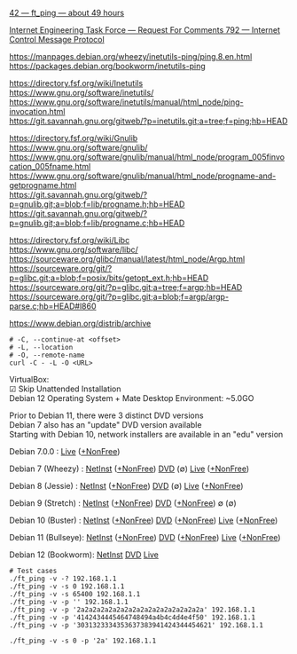
[42 — ft\_ping — about 49 hours](https://cdn.intra.42.fr/pdf/pdf/124498/en.subject.pdf)  

[Internet Engineering Task Force — Request For Comments 792 — Internet Control Message Protocol](https://www.ietf.org/rfc/rfc792.html#page-14)  

https://manpages.debian.org/wheezy/inetutils-ping/ping.8.en.html  
https://packages.debian.org/bookworm/inetutils-ping  

https://directory.fsf.org/wiki/Inetutils  
https://www.gnu.org/software/inetutils/  
https://www.gnu.org/software/inetutils/manual/html_node/ping-invocation.html  
https://git.savannah.gnu.org/gitweb/?p=inetutils.git;a=tree;f=ping;hb=HEAD  

https://directory.fsf.org/wiki/Gnulib  
https://www.gnu.org/software/gnulib/  
https://www.gnu.org/software/gnulib/manual/html_node/program_005finvocation_005fname.html  
https://www.gnu.org/software/gnulib/manual/html_node/progname-and-getprogname.html  
https://git.savannah.gnu.org/gitweb/?p=gnulib.git;a=blob;f=lib/progname.h;hb=HEAD  
https://git.savannah.gnu.org/gitweb/?p=gnulib.git;a=blob;f=lib/progname.c;hb=HEAD  

https://directory.fsf.org/wiki/Libc  
https://www.gnu.org/software/libc/  
https://sourceware.org/glibc/manual/latest/html_node/Argp.html  
https://sourceware.org/git/?p=glibc.git;a=blob;f=posix/bits/getopt_ext.h;hb=HEAD  
https://sourceware.org/git/?p=glibc.git;a=tree;f=argp;hb=HEAD  
https://sourceware.org/git/?p=glibc.git;a=blob;f=argp/argp-parse.c;hb=HEAD#l860  

https://www.debian.org/distrib/archive  
```
# -C, --continue-at <offset>
# -L, --location
# -O, --remote-name
curl -C - -L -O <URL>
```

VirtualBox:  
☑ Skip Unattended Installation  
Debian 12 Operating System + Mate Desktop Environment: \~5.0GO  

Prior to Debian 11, there were 3 distinct DVD versions  
Debian 7 also has an "update" DVD version available  
Starting with Debian 10, network installers are available in an "edu" version  

Debian  7.0.0       :
[Live](https://cdimage.debian.org/cdimage/archive/7.0.0-live/amd64/iso-hybrid/debian-live-7.0.0-amd64-standard.iso)
([+NonFree](https://cdimage.debian.org/cdimage/unofficial/non-free/cd-including-firmware/archive/7.0.0-live+nonfree/amd64/iso-hybrid/debian-live-7.0.0-amd64-standard+nonfree.iso))

Debian  7 (Wheezy)  :
[NetInst](https://cdimage.debian.org/cdimage/archive/7.11.0/amd64/iso-cd/debian-7.11.0-amd64-netinst.iso)
([+NonFree](https://cdimage.debian.org/cdimage/unofficial/non-free/cd-including-firmware/archive/7.11.0+nonfree/amd64/iso-cd/firmware-7.11.0-amd64-netinst.iso))
[DVD](https://cdimage.debian.org/cdimage/archive/7.11.0/amd64/iso-dvd/debian-7.11.0-amd64-DVD-1.iso)
(∅)
[Live](https://cdimage.debian.org/cdimage/archive/7.11.0-live/amd64/iso-hybrid/debian-live-7.11.0-amd64-standard.iso)
([+NonFree](https://cdimage.debian.org/cdimage/unofficial/non-free/cd-including-firmware/archive/7.11.0-live+nonfree/amd64/iso-hybrid/debian-live-7.11.0-amd64-standard+nonfree.iso))

Debian  8 (Jessie)  :
[NetInst](https://cdimage.debian.org/cdimage/archive/8.11.1/amd64/iso-cd/debian-8.11.1-amd64-netinst.iso)
([+NonFree](https://cdimage.debian.org/cdimage/unofficial/non-free/cd-including-firmware/archive/8.11.1+nonfree/amd64/iso-cd/firmware-8.11.1-amd64-netinst.iso))
[DVD](https://cdimage.debian.org/cdimage/archive/8.11.1/amd64/iso-dvd/debian-8.11.1-amd64-DVD-1.iso)
(∅)
[Live](https://cdimage.debian.org/cdimage/archive/8.11.0-live/amd64/iso-hybrid/debian-live-8.11.0-amd64-standard.iso)
([+NonFree](https://cdimage.debian.org/cdimage/unofficial/non-free/cd-including-firmware/archive/8.11.0-live+nonfree/amd64/iso-hybrid/debian-live-8.11.0-amd64-standard+nonfree.iso))

Debian  9 (Stretch) :
[NetInst](https://cdimage.debian.org/cdimage/archive/9.13.0/amd64/iso-cd/debian-9.13.0-amd64-netinst.iso)
([+NonFree](https://cdimage.debian.org/cdimage/unofficial/non-free/cd-including-firmware/archive/9.13.0+nonfree/amd64/iso-cd/firmware-9.13.0-amd64-netinst.iso))
[DVD](https://cdimage.debian.org/cdimage/archive/9.13.0/amd64/iso-dvd/debian-9.13.0-amd64-DVD-1.iso)
([+NonFree](https://cdimage.debian.org/cdimage/unofficial/non-free/cd-including-firmware/archive/9.13.0+nonfree/amd64/iso-dvd/firmware-9.13.0-amd64-DVD-1.iso))
∅
(∅)

Debian 10 (Buster)  :
[NetInst](https://cdimage.debian.org/cdimage/archive/10.13.0/amd64/iso-cd/debian-10.13.0-amd64-netinst.iso)
([+NonFree](https://cdimage.debian.org/cdimage/unofficial/non-free/cd-including-firmware/archive/10.13.0+nonfree/amd64/iso-cd/firmware-10.13.0-amd64-netinst.iso))
[DVD](https://cdimage.debian.org/cdimage/archive/10.13.0/amd64/iso-dvd/debian-10.13.0-amd64-DVD-1.iso)
([+NonFree](https://cdimage.debian.org/cdimage/unofficial/non-free/cd-including-firmware/archive/10.13.0+nonfree/amd64/iso-dvd/firmware-10.13.0-amd64-DVD-1.iso))
[Live](https://cdimage.debian.org/cdimage/archive/10.13.0-live/amd64/iso-hybrid/debian-live-10.13.0-amd64-standard.iso)
([+NonFree](https://cdimage.debian.org/cdimage/unofficial/non-free/cd-including-firmware/archive/10.13.0-live+nonfree/amd64/iso-hybrid/debian-live-10.13.0-amd64-standard+nonfree.iso))

Debian 11 (Bullseye):
[NetInst](https://cdimage.debian.org/cdimage/archive/11.11.0/amd64/iso-cd/debian-11.11.0-amd64-netinst.iso)
([+NonFree](https://cdimage.debian.org/cdimage/unofficial/non-free/cd-including-firmware/archive/11.11.0+nonfree/amd64/iso-cd/firmware-11.11.0-amd64-netinst.iso))
[DVD](https://cdimage.debian.org/cdimage/archive/11.11.0/amd64/iso-dvd/debian-11.11.0-amd64-DVD-1.iso)
([+NonFree](https://cdimage.debian.org/cdimage/unofficial/non-free/cd-including-firmware/archive/11.11.0+nonfree/amd64/iso-dvd/firmware-11.11.0-amd64-DVD-1.iso))
[Live](https://cdimage.debian.org/cdimage/archive/11.11.0-live/amd64/iso-hybrid/debian-live-11.11.0-amd64-standard.iso)
([+NonFree](https://cdimage.debian.org/cdimage/unofficial/non-free/cd-including-firmware/archive/11.11.0-live+nonfree/amd64/iso-hybrid/debian-live-11.11.0-amd64-standard+nonfree.iso))

Debian 12 (Bookworm):
[NetInst](https://cdimage.debian.org/cdimage/archive/12.0.0/amd64/iso-cd/debian-12.0.0-amd64-netinst.iso)
[DVD](https://cdimage.debian.org/cdimage/archive/12.0.0/amd64/iso-dvd/debian-12.0.0-amd64-DVD-1.iso)
[Live](https://cdimage.debian.org/cdimage/archive/12.0.0-live/amd64/iso-hybrid/debian-live-12.0.0-amd64-standard.iso)

```
# Test cases
./ft_ping -v -? 192.168.1.1
./ft_ping -v -s 0 192.168.1.1
./ft_ping -v -s 65400 192.168.1.1
./ft_ping -v -p '' 192.168.1.1
./ft_ping -v -p '2a2a2a2a2a2a2a2a2a2a2a2a2a2a2a2a' 192.168.1.1
./ft_ping -v -p '4142434445464748494a4b4c4d4e4f50' 192.168.1.1
./ft_ping -v -p '3031323334353637383941424344454621' 192.168.1.1

./ft_ping -v -s 0 -p '2a' 192.168.1.1
```
